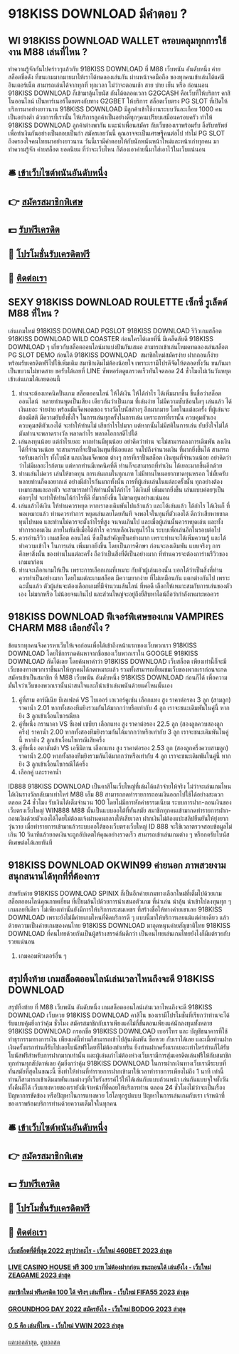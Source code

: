 # 918KISS DOWNLOAD มีคำตอบ ?
## WI 918KISS DOWNLOAD WALLET ครอบคลุมทุกการใช้งาน M88 เล่นที่ไหน ?
ทำความรู้จักกันไปคร่าวๆแล้วกับ 918KISS DOWNLOAD ที่ M88 เว็บพนัน อันดับหนึ่ง ค่ายสล็อตชื่อดัง ที่ขนเกมมากมายมาให้เราได้ทดลองเล่นกัน ผ่านหน้าจอมือถือ ของทุกคนเข้าเล่นได้แค่มีอินเตอร์เน็ต สามารถเล่นได้จากทุกที่ ทุกเวลา ไม่ว่าจะตอนเช้า สาย บ่าย เย็น หรือ ก่อนนอน 918KISS DOWNLOAD ก็เข้ามาลุ้นโบนัส กันได้ตลอดเวลา G2GCASH คือเว็บที่ให้บริการ คาสิโนออนไลน์ เป็นพาร์เนอร์โดยตรงกับทาง G2GBET ให้บริการ สล็อตเว็บตรง PG SLOT ที่เปิดให้บริการมาอย่างยาวนาน 918KISS DOWNLOAD มีลูกค้าเข้าใช้งานระบบวันละเกือบ 1000 คน เป็นอย่างต่ำ ด้วยการที่เรานั้น ให้บริการลูกค้าเป็นอย่างดีทุกๆคนเปรียบเสมือนครอบครัว ทำให้ 918KISS DOWNLOAD ลูกค้าต่างพากัน แนะนำเพื่อนสมัคร กับเว็บของเราพร้อมรับ ลิ้งรับทรัพย์ เพื่อทำเงินกันอย่างเป็นกอบเป็นกำ สมัครเลยวันนี้ คุณอาจจะเป็นเศรษฐีคนต่อไป
ทำไม่ PG SLOT ถึงครองใจคนไทยมาอย่างยาวนาน วันนี้เรามีคำตอบให้กับนักพนันหน้าใหม่และหน้าเก่าทุกคน มาทำความรู้จัก ค่ายสล็อต ยอดนิยม ที่ว่าจะเว็บไหน ก็ต้องเอาค่ายนี้มาใส่เอาไว้ในเว็บแน่นอน

## 🛎 [เข้าเว็บไซต์พนันอันดับหนึ่ง](https://bit.ly/3SdLNi2)
## 👉 [สมัครสมาชิกพิเศษ](https://bit.ly/3SdLNi2)
## 💵 [รับฟรีเครดิต](https://bit.ly/3dyRKHj)
## 👑 [โปรโมชั่นรับเครดิตฟรี](https://bit.ly/3dyRKHj)
## 📱 [ติดต่อเรา](https://bit.ly/3dyRKHj)

## SEXY 918KISS DOWNLOAD ROULETTE เซ็กซี่ รูเล็ตต์ M88 ที่ไหน ?
เล่นเกมใหม่ 918KISS DOWNLOAD PGSLOT 918KISS DOWNLOAD รีวิวเกมสล็อต 918KISS DOWNLOAD WILD COASTER ก่อนใครได้เลยที่นี่ มีเคล็ดลับดี 918KISS DOWNLOAD ๆ เกี่ยวกับสล็อตออนไลน์มาแบ่งปันกันเสมอ สามารถเข้าเล่นโหมดทดลองเล่นสล็อต PG SLOT DEMO ก่อนได้ 918KISS DOWNLOAD  สมาชิกใหม่สมัครง่าย ฝากถอนก็ง่าย พร้อมรับเครดิตฟรีไปใช้เพิ่มเติม สมาชิกเดิมไม่ต้องน้อยใจ เพราะเรามีโปรดีจัดให้ตลอดทั้งวัน ขนกันมาเป็นขบวนไม่ขาดสาย ขอรับได้เลยที่ LINE ซัพพอร์ตดูแลรวดเร็วทันใจตลอด 24 ชั่วโมงไม่เว้นวันหยุด เข้าเล่นเกมได้เลยตอนนี้
1. ท่านจะต้องเทคนิคปั่นเกม สล็อตออนไลน์ ให้ได้เงิน ให้ได้กำไร ได้เพิ่มมากขึ้น ขึ้นชื่อว่าสล็อตออนไลน์  หลายท่านพูดเป็นเสียง เดียวกันว่าเป็นเกม ที่เล่นง่าย ไม่มีความซับซ้อนใดๆ เล่นแล้ว ได้เงินเยอะ จ่ายง่าย พร้อมมีแจ็คพอตของ รางวัลโบนัสต่างๆ อีกมากมาย โดยในแต่ละครั้ง ที่ผู้เล่นจะต้องมีสติ มีความยับยั่งชั่งใจ ในการเล่นทุกครั้งในการเล่น เพราะการที่เรานั้น ควบคุมตัวเอง ควบคุมสติตัวเองได้ จะทำให้ท่านไม่ เสียกำไรไปมาก แต่หากนั้นไม่มีสติในการเล่น ยับยั่งใจไม่ได้ มันท่านจะพลาดรางวัล พลาดกำไร พลาดโอกาสดีไปได้
2. เล่นลงทุนน้อย แต่กำไรเยอะ หากท่านมีทุนน้อย อย่าคิดว่าท่าน จะไม่สามารถลงการเดิมพัน ลงเงินได้ที่จำนวนน้อย จะสามารถที่จะปั่นเงินทุนที่น้อยและ จนไปถึงจำนวนเงิน ที่มากยิ่งขึ้นได้ สามารถรอรับผลกำไร ทั้งโบนัส และเงินแจ็คพอต ต่างๆ การที่เราปั่นสล็อต เงินทุนที่จำนวนน้อย อย่าคิดว่าว่าไม่มีผลอะไรก้ตาม แต่หากท่านมีเทคนิคที่ดี ท่านก็จะสามารถที่ทำเงิน ได้เยอะมากขึ้นอีกด้วย
3. ท่านเล่นไม่ควร เล่นให้ขาดทุน การเล่นเกมในทุกเกท ไม่มีทานไหนอยากขาดทุนหรอก ใช่มั้ยครับ หลายท่านก็คงอยากเล่ อย่างมีกำไรกันมากทั้งนั้น การที่ผู้เล่นเล่นในแต่ละครั้งนั้น ทุกอย่างต้อง เหมาะสมและลงตัว จะสามารถทำให้ท่านนั้นได้กำไร ได้เงินที่ เพิ่มมากยิ่งขึ้น เล่นแบบค่อยๆเป็น ค่อยๆไป จะทำให้ท่านได้กำไรที่ดี ที่มากยิ่งขึ้น ไม่ขาดทุนอย่างแน่นอน
4. เล่นแล้วได้เงิน ให้ท่านควรหยุด หากเราลงเดิมพันไปแล้วแล้ว และได้เล่นแล้ว ได้กำไร ได้เงินก็ ที่พอเหมาะแล้ว ท่านควรทำการ หยุดเล่นเลยโดยทันที จงพอใจในทุนที่ตัวเองได้ ดีกว่าเสียหายขาดทุนไปหมด และท่านไม่ควรจะตั้งกำไรที่สูง จนจนเกินไป และเมื่อผู้เล่นนั้นควรหยุดเล่น และทั้งทำการถอนเงิน ภายในทันทีเมื่อได้กำไร ควรเหลือเงินทุนไว้ใน ระบบเพื่อเล่นอีกในรอบต่อไป
5. ควรอ่านรีวิว เกมสล็อต ออนไลน์ ซึ่งเป็นสำคัญเป็นอย่างมาก เพราะท่านจะได้เพิ่มความรู้ และได้ทำความเข้าใจ ในการเล่น เพิ่มมากยิ่งขึ้น โดยเป็นการศึกษา ก่อนจะลงเดิมพัน แบบจริงๆ การศึกษาสิ่งนั้น ของท่านในแต่ละครั้ง ถือว่าเป็นสิ่งที่ดีเป็นอย่างมาก ที่ท่านควรจะต้องการ่านรีวิวของเกมมาก่อน
6. ท่านจะเลือกเกมให้เป็น เพราะการเลือกเกมที่เหมาะ กับตัวผู้เล่นเองนั้น บอกได้ว่าเป็นสิ่งที่ท่าน ควรทำเป็นอย่างมาก โดยในแต่ละเกมสล็อต มีความยากง่าย ที่ไม่เหมือนกัน แตกต่างกันไป เพราะฉะนั้นแล้ว ตัวผู้เล่นจะต้องเลือกเกมที่มีจำนวนเส้นไลน์ ที่พอดี เลือกให้เหมาะสมกับการเล่นของตัวเอง ไม่มากหรือ ไม่น้อยจนเกินไป และส่วนใหญ่จะอยู่ถึงยี่สิบหาไลน์ถือว่ากำลังเหมาะพอควร

## 918KISS DOWNLOAD ฟีเจอร์พิเศษของเกม VAMPIRES CHARM M88 เลือกยังไง ?
ข้อแรกทุกคนจึงควรหาเว็บให้เจอก่อนเพื่อได้เข้าถึงหน้าแรกของเว็บพวกเรา 918KISS DOWNLOAD โดยใช้การกดค้นหาจากชื่อของเว็บพวกเราใน GOOGLE 918KISS DOWNLOAD กันได้เลย โดยค้นหาคำว่า 918KISS DOWNLOAD เว็บสล็อต เพียงเท่านี้ก็จะมีเว็บของทางพวกเราขึ้นมาให้ทุกคนได้กดเหมาะแล้ว รวมทั้งสามารถเยี่ยมชมเว็บของพวกเราก่อนจะกดสมัครเข้าเป็นสมาชิก ที่ M88 เว็บพนัน อันดับหนึ่ง 918KISS DOWNLOAD ก่อนก็ได้ เพื่อความมั่นใจว่าเว็บของพวกเรานั้นน่าสนใจและก็น่าเข้าเล่นพนันด้วยแค่ไหนนั้นเอง
1. คู่ที่สาม อาร์มีเนีย บีเลเฟลด์ VS ไบเออร์ เลเวอร์คูเซ่น เลือกแทง สูง ราคาต่อรอง 3 ลูก (สามลูก) ราคาน้ำ 2.01 หากทั้งสองทีมยิงรวมกันได้มากกว่าหรือเท่ากับ 4 ลูก เราจะชนะเดิมพันในคู่นี้ หากยิง 3 ลูกเข้าเงื่อนไขกรณียก
2. คู่ที่หนึ่ง กรานาดา VS ซีเอฟ เซบียา เลือกแทง สูง ราคาต่อรอง 22.5 ลูก (สองลูกควบสองลูกครึ่ง) ราคาน้ำ 2.00 หากทั้งสองทีมยิงรวมกันได้มากกว่าหรือเท่ากับ 3 ลูก เราจะชนะเดิมพันในคู่นี้ หากยิง 2 ลูกเข้าเงื่อนไขกรณีเสียครึ่ง
3. คู่ที่หนึ่ง อตาลันต้า VS เอซีมิลาน เลือกแทง สูง ราคาต่อรอง 2.53 ลูก (สองลูกครึ่งควบสามลูก) ราคาน้ำ 2.00 หากทั้งสองทีมยิงรวมกันได้มากกว่าหรือเท่ากับ 4 ลูก เราจะชนะเดิมพันในคู่นี้ หากยิง 3 ลูกเข้าเงื่อนไขกรณีได้ครึ่ง
4. เลือกคู่ และราคาน้ำ

ID888 918KISS DOWNLOAD เป็นคาสิโนเว็บใหญ่ที่เล่นได้แล้วจ่ายให้จริง ไม่ว่าจะเล่นเกมไหนได้เงินรางวัลกลับมาเท่าไหร่ M88 เอ็ม 88 สามารถกดทำรายการถอนเงินออกไปใช้ได้อย่างสะดวกตลอด 24 ชั่วโมง รับเงินได้เต็มจำนวน 100 โดยไม่มีการหักค่าธรรมเนียม ระบบการฝาก-ถอนเงินของเว็บตรงเว็บใหญ่ WIN888 M88 นั้นเป็นแบบออโต้ที่ทันสมัย สมาชิกทุกคนเข้ามากดทำรายการฝาก-ถอนเงินด้วยตัวเองได้โดยไม่ต้องแจ้งผ่านคนกลางให้เสียเวลา ฝากเงินไม่ต้องแปะสลิปยืนยันให้ยุ่งยากวุ่นวาย เมื่อทำรายการเข้ามาแล้วระบบออโต้ของเว็บตรงเว็บใหญ่ ID 888 จะใช้เวลาตรวจสอบข้อมูลไม่เกิน 10 วินาทีแล้วยอดเงินจะถูกอัปเดตให้คุณอย่างรวดเร็ว สามารถเข้าเล่นเกมต่าง ๆ หรือกดรับโบนัสพิเศษต่อได้เลยทันที

## 918KISS DOWNLOAD OKWIN99 ค่ายนอก ภาพสวยงาม สนุกสนานได้ทุกที่ที่ต้องการ
สำหรับค่าย 918KISS DOWNLOAD SPINIX ก็เป็นอีกค่ายเกมทางเลือกใหม่ที่เต็มไปด้วยเกมสล็อตออนไลน์คุณภาพเยี่ยม ที่เปี่ยมล้นไปด้วยการนำเสนอตัวเกม ที่น่าเล่น น่าลุ้น น่าเข้าไปลงทุนทุก ๆ เกมเลยทีเดียว ไม่เพียงเท่านั้นยังมีการให้บริการสะสมเพชร ที่สร้างชื่อให้ทางค่ายเขาเลย 918KISS DOWNLOAD เพราะยังไม่มีค่ายเกมไหนที่คิดบริการดี ๆ แบบนี้มาให้บริการเลยแม้แต่ค่ายเดียว แล้วด้วยความเป็นค่ายเกมของคนไทย 918KISS DOWNLOAD มาอุดหนุนค่ายสัญชาติไทย 918KISS DOWNLOAD ที่คนไทยด้วยกันเป็นผู้สร้างสรรค์กันดีกว่า เป็นคนไทยเล่นเกมไทยยังไงก็มีแต่รวยกับรวยแน่นอน
1. เกมคอมพิวเตอร์อื่น ๆ

## สรุปทิ้งท้าย เกมสล็อตออนไลน์เล่นเวลาไหนถึงจะดี 918KISS DOWNLOAD
สรุปทิ้งท้าย ที่ M88 เว็บพนัน อันดับหนึ่ง เกมสล็อตออนไลน์เล่นเวลาไหนถึงจะดี 918KISS DOWNLOAD เว็บหวย 918KISS DOWNLOAD คาสิโน ของเรามีโปรโมชั่นที่เรียกว่าท่านจะได้รับแบบคุ้มยิ่งกว่าคุ้ม ชั่วโมง สมัครสมาชิกกับเราเพียงแค่ไม่กี่ขั้นตอนเพียงแค่นักลงทุนทั้งหลาย 918KISS DOWNLOAD กรอกชื่อ 918KISS DOWNLOAD เบอร์โทร และ บัญชีธนาคารที่ใช้ทำธุรกรรมทางการเงิน เพียงแค่นี้ท่านก็สามารถเข้าไปลุ้นเดิมพัน ซื้อหวย กับเราได้เลย และเมื่อท่านฝากเงินครั้งแรกท่านก็รับไปเลยโบนัสฟรีโดยที่ไม่ต้องทำเทริน ยิ่งท่านฝากครั้งแรกเยอะเท่าไหร่ท่านก็ได้รับโบนัสฟรีสำหรับการฝากมากเท่านั้น และผู้เล่นเก่าไม่ต้องห่วงเว็บเรามีการสุ่มเครดิตเล่นฟรีให้กับสมาชิกทุกท่านทุกสัปดาห์เลย คุ้มยิ่งกว่าคุ้ม 918KISS DOWNLOAD ในการฝากเงินทางเว็บเรามีระบบที่ทันสมัยที่สุดในขณะนี้ ซึ่งทำให้ท่านที่ทำรายการฝากเข้ามาใช้เวลาทำรายการเพียงไม่ถึง 1 นาที เท่านี้ท่านก็สามารถเข้าเดิมมาพันเกมต่างๆที่เว็บรังสรรค์ไว้ให้ได้เล่นกับแบบถ้วนหน้า เล่นกันแบบจุใจทั้งวันทั้งคืนก็ได้ เว็บแทงหวยของเรายังมีเจ้าหน้าที่ที่คอยให้บริการท่าน ตลอด 24 ชั่วโมงไม่ว่าจะเป็นเรื่องปัญหาการขัดข้อง หรือปัญหาในการแทงหวย ไฮโลทุกรูปแบบ ปัญหาในการเล่นเกมกับเรา เจ้าหน้าที่ของเราพร้อมบริการท่านด้วยความเต็มใจในทุกคน

## 🛎 [เข้าเว็บไซต์พนันอันดับหนึ่ง](https://bit.ly/3SdLNi2)
## 👉 [สมัครสมาชิกพิเศษ](https://bit.ly/3SdLNi2)
## 💵 [รับฟรีเครดิต](https://bit.ly/3dyRKHj)
## 👑 [โปรโมชั่นรับเครดิตฟรี](https://bit.ly/3dyRKHj)
## 📱 [ติดต่อเรา](https://bit.ly/3dyRKHj)

#### [เว็บสล็อตที่ดีที่สุด 2022 สรุปว่าอะไร - เว็บใหม่ 460BET 2023 ล่าสุด](https://atom.io/themes/เว็บสล็อตที่ดีที่สุด%202022%20สรุปว่าอะไร%20-%20เว็บใหม่%20460bet%202023%20ล่าสุด)
#### [LIVE CASINO HOUSE ฟรี 300 บาท ไม่ต้องฝากก่อน ชนะถอนได้ เล่นยังไง - เว็บใหม่ ZEAGAME 2023 ล่าสุด](https://atom.io/themes/live%20casino%20house%20ฟรี%20300%20บาท%20ไม่ต้องฝากก่อน%20ชนะถอนได้%20เล่นยังไง%20-%20เว็บใหม่%20zeagame%202023%20ล่าสุด)
#### [สมาชิกใหม่ ฟรีเครดิต 100 ได้ จริงๆ เล่นที่ไหน - เว็บใหม่ FIFA55 2023 ล่าสุด](https://atom.io/themes/สมาชิกใหม่%20ฟรีเครดิต%20100%20ได้%20จริงๆ%20เล่นที่ไหน%20-%20เว็บใหม่%20fifa55%202023%20ล่าสุด)
#### [GROUNDHOG DAY 2022 สมัครยังไง - เว็บใหม่ BODOG 2023 ล่าสุด](https://atom.io/themes/groundhog%20day%202022%20สมัครยังไง%20-%20เว็บใหม่%20bodog%202023%20ล่าสุด)
#### [0.5 คือ เล่นที่ไหน - เว็บใหม่ VWIN 2023 ล่าสุด](https://atom.io/themes/0.5%20คือ%20เล่นที่ไหน%20-%20เว็บใหม่%20vwin%202023%20ล่าสุด)

[ผลบอลล่าสุด](https://siamsport.tv "ผลบอลล่าสุด"), [ดูบอลสด](https://siamsport.tv/ดูบอลสด "ดูบอลสด")